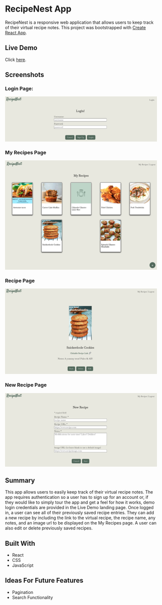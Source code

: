 # RecipeNest App

RecipeNest is a responsive web application that allows users to keep track of their virtual recipe notes. This project was bootstrapped with [Create React App](https://github.com/facebook/create-react-app).

## Live Demo

Click [here](https://recipenest.vercel.app/).

## Screenshots

### Login Page:

![login page image](assets/screenshots/Login.png)

### My Recipes Page

![my recipes page](assets/screenshots/MyRecipes.png)

### Recipe Page

![recipe page image](assets/screenshots/RecipePage.png)

### New Recipe Page

![new recipe page](assets/screenshots/NewRecipe.png)

## Summary

This app allows users to easily keep track of their virtual recipe notes. The app requires authentication so a user has to sign up for an account or, if they would like to simply tour the app and get a feel for how it works, demo login credentials are provided in the Live Demo landing page. Once logged in, a user can see all of their previously saved recipe entries. They can add a new recipe by including the link to the virtual recipe, the recipe name, any notes, and an image url to be displayed on the My Recipes page. A user can also edit or delete previously saved recipes.

## Built With

* React
* CSS
* JavaScript

## Ideas For Future Features

* Pagination
* Search Functionality